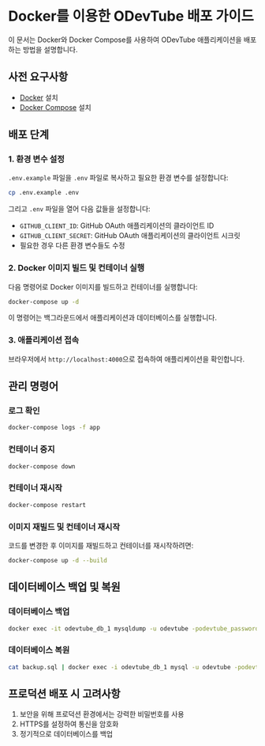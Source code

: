 # Docker를 이용한 ODevTube 배포 가이드

이 문서는 Docker와 Docker Compose를 사용하여 ODevTube 애플리케이션을 배포하는 방법을 설명합니다.

## 사전 요구사항

- [Docker](https://docs.docker.com/get-docker/) 설치
- [Docker Compose](https://docs.docker.com/compose/install/) 설치

## 배포 단계

### 1. 환경 변수 설정

`.env.example` 파일을 `.env` 파일로 복사하고 필요한 환경 변수를 설정합니다:

```bash
cp .env.example .env
```

그리고 `.env` 파일을 열어 다음 값들을 설정합니다:
- `GITHUB_CLIENT_ID`: GitHub OAuth 애플리케이션의 클라이언트 ID
- `GITHUB_CLIENT_SECRET`: GitHub OAuth 애플리케이션의 클라이언트 시크릿
- 필요한 경우 다른 환경 변수들도 수정

### 2. Docker 이미지 빌드 및 컨테이너 실행

다음 명령어로 Docker 이미지를 빌드하고 컨테이너를 실행합니다:

```bash
docker-compose up -d
```

이 명령어는 백그라운드에서 애플리케이션과 데이터베이스를 실행합니다.

### 3. 애플리케이션 접속

브라우저에서 `http://localhost:4000`으로 접속하여 애플리케이션을 확인합니다.

## 관리 명령어

### 로그 확인

```bash
docker-compose logs -f app
```

### 컨테이너 중지

```bash
docker-compose down
```

### 컨테이너 재시작

```bash
docker-compose restart
```

### 이미지 재빌드 및 컨테이너 재시작

코드를 변경한 후 이미지를 재빌드하고 컨테이너를 재시작하려면:

```bash
docker-compose up -d --build
```

## 데이터베이스 백업 및 복원

### 데이터베이스 백업

```bash
docker exec -it odevtube_db_1 mysqldump -u odevtube -podevtube_password odevtube > backup.sql
```

### 데이터베이스 복원

```bash
cat backup.sql | docker exec -i odevtube_db_1 mysql -u odevtube -podevtube_password odevtube
```

## 프로덕션 배포 시 고려사항

1. 보안을 위해 프로덕션 환경에서는 강력한 비밀번호를 사용
2. HTTPS를 설정하여 통신을 암호화
3. 정기적으로 데이터베이스를 백업
